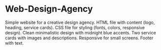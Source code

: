 # Web-Design-Agency
Simple website for a creative design agency. HTML file with content (logo, heading, service cards). CSS file for styling (fonts, colors, responsive design). Clean minimalistic design with midnight blue accents. Two service cards with images and descriptions. Responsive for small screens. Footer with text.
